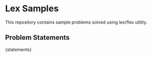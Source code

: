 # Lex Samples

This repository contains sample problems solved using lex/flex utility.

## Problem Statements

{statements}